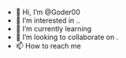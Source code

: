 - 👋 Hi, I’m @Goder00 
- 👀 I’m interested in ..
- 🌱 I’m currently learning 
- 💞️ I’m looking to collaborate on .
- 📫 How to reach me

